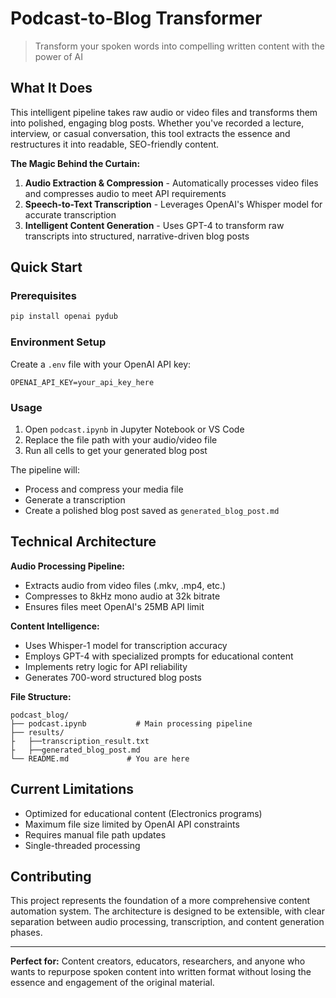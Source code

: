 # Podcast-to-Blog Transformer

> Transform your spoken words into compelling written content with the power of AI

## What It Does

This intelligent pipeline takes raw audio or video files and transforms them into polished, engaging blog posts. Whether you've recorded a lecture, interview, or casual conversation, this tool extracts the essence and restructures it into readable, SEO-friendly content.

**The Magic Behind the Curtain:**
1. **Audio Extraction & Compression** - Automatically processes video files and compresses audio to meet API requirements
2. **Speech-to-Text Transcription** - Leverages OpenAI's Whisper model for accurate transcription
3. **Intelligent Content Generation** - Uses GPT-4 to transform raw transcripts into structured, narrative-driven blog posts

## Quick Start

### Prerequisites
```bash
pip install openai pydub
```

### Environment Setup
Create a `.env` file with your OpenAI API key:
```
OPENAI_API_KEY=your_api_key_here
```

### Usage
1. Open `podcast.ipynb` in Jupyter Notebook or VS Code
2. Replace the file path with your audio/video file
3. Run all cells to get your generated blog post

The pipeline will:
- Process and compress your media file
- Generate a transcription
- Create a polished blog post saved as `generated_blog_post.md`

## Technical Architecture

**Audio Processing Pipeline:**
- Extracts audio from video files (.mkv, .mp4, etc.)
- Compresses to 8kHz mono audio at 32k bitrate
- Ensures files meet OpenAI's 25MB API limit

**Content Intelligence:**
- Uses Whisper-1 model for transcription accuracy
- Employs GPT-4 with specialized prompts for educational content
- Implements retry logic for API reliability
- Generates 700-word structured blog posts

**File Structure:**   
```
podcast_blog/
├── podcast.ipynb           # Main processing pipeline
├── results/ 
├   ├──transcription_result.txt
├   ├──generated_blog_post.md
└── README.md             # You are here
```
## Current Limitations

- Optimized for educational content (Electronics programs)
- Maximum file size limited by OpenAI API constraints
- Requires manual file path updates
- Single-threaded processing

## Contributing

This project represents the foundation of a more comprehensive content automation system. The architecture is designed to be extensible, with clear separation between audio processing, transcription, and content generation phases.


---

**Perfect for:** Content creators, educators, researchers, and anyone who wants to repurpose spoken content into written format without losing the essence and engagement of the original material.
